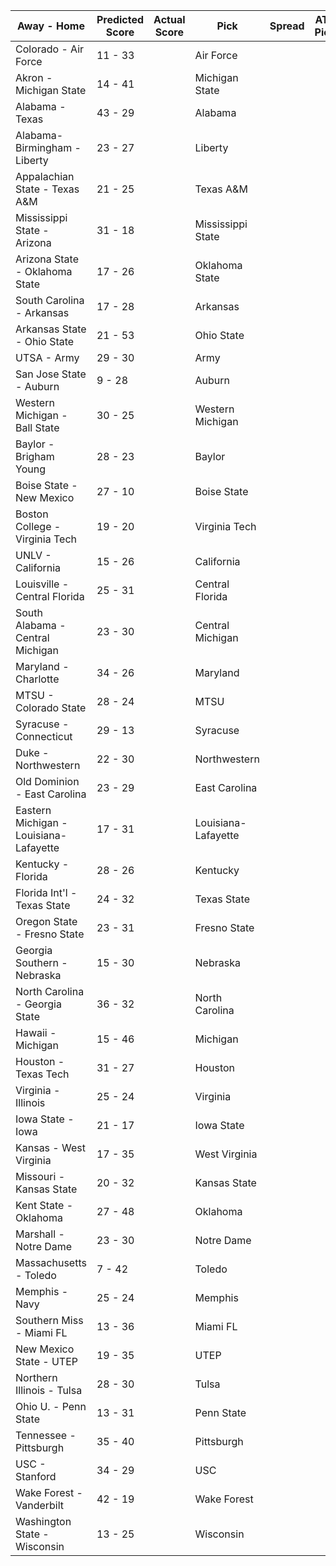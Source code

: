Away - Home | Predicted Score | Actual Score | Pick | Spread | ATS Pick | O/U | O/U Pick
---| ---| ---| ---| ---| ---| ---| ---
Colorado - Air Force | 11 - 33 |  | Air Force |  |  |  | 
Akron - Michigan State | 14 - 41 |  | Michigan State |  |  |  | 
Alabama - Texas | 43 - 29 |  | Alabama |  |  |  | 
Alabama-Birmingham - Liberty | 23 - 27 |  | Liberty |  |  |  | 
Appalachian State - Texas A&M | 21 - 25 |  | Texas A&M |  |  |  | 
Mississippi State - Arizona | 31 - 18 |  | Mississippi State |  |  |  | 
Arizona State - Oklahoma State | 17 - 26 |  | Oklahoma State |  |  |  | 
South Carolina - Arkansas | 17 - 28 |  | Arkansas |  |  |  | 
Arkansas State - Ohio State | 21 - 53 |  | Ohio State |  |  |  | 
UTSA - Army | 29 - 30 |  | Army |  |  |  | 
San Jose State - Auburn | 9 - 28 |  | Auburn |  |  |  | 
Western Michigan - Ball State | 30 - 25 |  | Western Michigan |  |  |  | 
Baylor - Brigham Young | 28 - 23 |  | Baylor |  |  |  | 
Boise State - New Mexico | 27 - 10 |  | Boise State |  |  |  | 
Boston College - Virginia Tech | 19 - 20 |  | Virginia Tech |  |  |  | 
UNLV - California | 15 - 26 |  | California |  |  |  | 
Louisville - Central Florida | 25 - 31 |  | Central Florida |  |  |  | 
South Alabama - Central Michigan | 23 - 30 |  | Central Michigan |  |  |  | 
Maryland - Charlotte | 34 - 26 |  | Maryland |  |  |  | 
MTSU - Colorado State | 28 - 24 |  | MTSU |  |  |  | 
Syracuse - Connecticut | 29 - 13 |  | Syracuse |  |  |  | 
Duke - Northwestern | 22 - 30 |  | Northwestern |  |  |  | 
Old Dominion - East Carolina | 23 - 29 |  | East Carolina |  |  |  | 
Eastern Michigan - Louisiana-Lafayette | 17 - 31 |  | Louisiana-Lafayette |  |  |  | 
Kentucky - Florida | 28 - 26 |  | Kentucky |  |  |  | 
Florida Int'l - Texas State | 24 - 32 |  | Texas State |  |  |  | 
Oregon State - Fresno State | 23 - 31 |  | Fresno State |  |  |  | 
Georgia Southern - Nebraska | 15 - 30 |  | Nebraska |  |  |  | 
North Carolina - Georgia State | 36 - 32 |  | North Carolina |  |  |  | 
Hawaii - Michigan | 15 - 46 |  | Michigan |  |  |  | 
Houston - Texas Tech | 31 - 27 |  | Houston |  |  |  | 
Virginia - Illinois | 25 - 24 |  | Virginia |  |  |  | 
Iowa State - Iowa | 21 - 17 |  | Iowa State |  |  |  | 
Kansas - West Virginia | 17 - 35 |  | West Virginia |  |  |  | 
Missouri - Kansas State | 20 - 32 |  | Kansas State |  |  |  | 
Kent State - Oklahoma | 27 - 48 |  | Oklahoma |  |  |  | 
Marshall - Notre Dame | 23 - 30 |  | Notre Dame |  |  |  | 
Massachusetts - Toledo | 7 - 42 |  | Toledo |  |  |  | 
Memphis - Navy | 25 - 24 |  | Memphis |  |  |  | 
Southern Miss - Miami FL | 13 - 36 |  | Miami FL |  |  |  | 
New Mexico State - UTEP | 19 - 35 |  | UTEP |  |  |  | 
Northern Illinois - Tulsa | 28 - 30 |  | Tulsa |  |  |  | 
Ohio U. - Penn State | 13 - 31 |  | Penn State |  |  |  | 
Tennessee - Pittsburgh | 35 - 40 |  | Pittsburgh |  |  |  | 
USC - Stanford | 34 - 29 |  | USC |  |  |  | 
Wake Forest - Vanderbilt | 42 - 19 |  | Wake Forest |  |  |  | 
Washington State - Wisconsin | 13 - 25 |  | Wisconsin |  |  |  | 